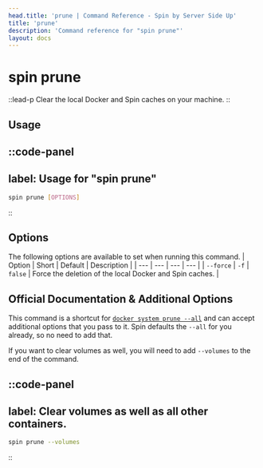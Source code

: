 ```yaml
---
head.title: 'prune | Command Reference - Spin by Server Side Up'
title: 'prune'
description: 'Command reference for "spin prune"'
layout: docs
---
```

# spin prune
::lead-p
Clear the local Docker and Spin caches on your machine.
::

## Usage
::code-panel
---
label: Usage for "spin prune"
---
```bash
spin prune [OPTIONS]
```
::

## Options
The following options are available to set when running this command.
| Option | Short | Default | Description |
| --- | --- | --- | --- |
| `--force` | `-f` | `false` | Force the deletion of the local Docker and Spin caches. |

## Official Documentation & Additional Options
This command is a shortcut for [`docker system prune --all`](https://docs.docker.com/engine/reference/commandline/system_prune/) and can accept additional options that you pass to it. Spin defaults the `--all` for you already, so no need to add that.

If you want to clear volumes as well, you will need to add `--volumes` to the end of the command.

::code-panel
---
label: Clear volumes as well as all other containers.
---
```bash
spin prune --volumes
```
::